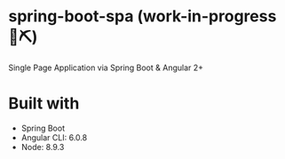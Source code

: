 # spring-boot-spa (work-in-progress 🔧️⛏)
Single Page Application via Spring Boot &amp; Angular 2+ 

# Built with
* Spring Boot
* Angular CLI: 6.0.8
* Node: 8.9.3
